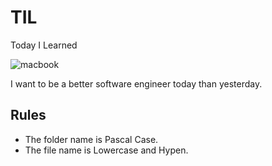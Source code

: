 # TIL
Today I Learned

![macbook](https://media.giphy.com/media/ihcJ8evKgsJtC/giphy.gif)

I want to be a better software engineer today than yesterday.

## Rules
- The folder name is Pascal Case.
- The file name is Lowercase and Hypen.

